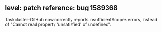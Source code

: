 level: patch
reference: bug 1589368
---
Taskcluster-GitHub now correctly reports InsufficientScopes errors, instead of "Cannot read property 'unsatisfied' of undefined".
